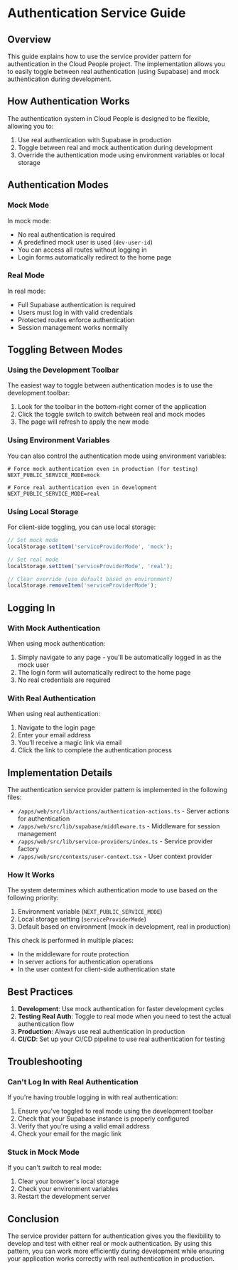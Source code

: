 # Authentication Service Guide

## Overview

This guide explains how to use the service provider pattern for authentication in the Cloud People project. The implementation allows you to easily toggle between real authentication (using Supabase) and mock authentication during development.

## How Authentication Works

The authentication system in Cloud People is designed to be flexible, allowing you to:

1. Use real authentication with Supabase in production
2. Toggle between real and mock authentication during development
3. Override the authentication mode using environment variables or local storage

## Authentication Modes

### Mock Mode

In mock mode:

- No real authentication is required
- A predefined mock user is used (`dev-user-id`)
- You can access all routes without logging in
- Login forms automatically redirect to the home page

### Real Mode

In real mode:

- Full Supabase authentication is required
- Users must log in with valid credentials
- Protected routes enforce authentication
- Session management works normally

## Toggling Between Modes

### Using the Development Toolbar

The easiest way to toggle between authentication modes is to use the development toolbar:

1. Look for the toolbar in the bottom-right corner of the application
2. Click the toggle switch to switch between real and mock modes
3. The page will refresh to apply the new mode

### Using Environment Variables

You can also control the authentication mode using environment variables:

```env
# Force mock authentication even in production (for testing)
NEXT_PUBLIC_SERVICE_MODE=mock

# Force real authentication even in development
NEXT_PUBLIC_SERVICE_MODE=real
```

### Using Local Storage

For client-side toggling, you can use local storage:

```javascript
// Set mock mode
localStorage.setItem('serviceProviderMode', 'mock');

// Set real mode
localStorage.setItem('serviceProviderMode', 'real');

// Clear override (use default based on environment)
localStorage.removeItem('serviceProviderMode');
```

## Logging In

### With Mock Authentication

When using mock authentication:

1. Simply navigate to any page - you'll be automatically logged in as the mock user
2. The login form will automatically redirect to the home page
3. No real credentials are required

### With Real Authentication

When using real authentication:

1. Navigate to the login page
2. Enter your email address
3. You'll receive a magic link via email
4. Click the link to complete the authentication process

## Implementation Details

The authentication service provider pattern is implemented in the following files:

- `/apps/web/src/lib/actions/authentication-actions.ts` - Server actions for authentication
- `/apps/web/src/lib/supabase/middleware.ts` - Middleware for session management
- `/apps/web/src/lib/service-providers/index.ts` - Service provider factory
- `/apps/web/src/contexts/user-context.tsx` - User context provider

### How It Works

The system determines which authentication mode to use based on the following priority:

1. Environment variable (`NEXT_PUBLIC_SERVICE_MODE`)
2. Local storage setting (`serviceProviderMode`)
3. Default based on environment (mock in development, real in production)

This check is performed in multiple places:

- In the middleware for route protection
- In server actions for authentication operations
- In the user context for client-side authentication state

## Best Practices

1. **Development**: Use mock authentication for faster development cycles
2. **Testing Real Auth**: Toggle to real mode when you need to test the actual authentication flow
3. **Production**: Always use real authentication in production
4. **CI/CD**: Set up your CI/CD pipeline to use real authentication for testing

## Troubleshooting

### Can't Log In with Real Authentication

If you're having trouble logging in with real authentication:

1. Ensure you've toggled to real mode using the development toolbar
2. Check that your Supabase instance is properly configured
3. Verify that you're using a valid email address
4. Check your email for the magic link

### Stuck in Mock Mode

If you can't switch to real mode:

1. Clear your browser's local storage
2. Check your environment variables
3. Restart the development server

## Conclusion

The service provider pattern for authentication gives you the flexibility to develop and test with either real or mock authentication. By using this pattern, you can work more efficiently during development while ensuring your application works correctly with real authentication in production.
